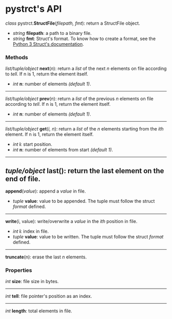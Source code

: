 # pystrct's API

*class*  pystrct.**StructFile**(*filepath, fmt*): return a StructFile object.

- *string* **filepath**: a path to a binary file.
- *string* **fmt**: Struct's format. To know how to create a format, see the
[Python 3 Struct's documentation](https://docs.python.org/3/library/struct.html#format-characters).

### Methods
*list/tuple/object* **next**(*n*): return a *list* of the next *n* elements on file according to *tell*.
If n is 1, return the element itself.

- *int* **n**: number of elements *(default 1)*.
---
*list/tuple/object* **prev**(*n*): return a *list* of the previous *n* elements on file according to *tell*.
If n is 1, return the element itself.

- *int* **n**: number of elements *(default 1)*.
---
*list/tuple/object* **get**(*i, n*): return a *list* of the *n* elements starting from the *ith* element.
If n is 1, return the element itself.

- *int* **i**: start position.
- *int* **n**: number of elements from start *(default 1)*.
---
*tuple/object* **last**(): return the last element on the end of file.
---
**append**(*value*): append a *value* in file.

- *tuple* **value**: value to be appended. The tuple must follow the struct *format* defined.
---
**write**(i, value): write/overwrite a *value* in the *ith* position in file.

- *int* **i**: index in file.
- *tuple* **value**: value to be written. The tuple must follow the struct *format* defined.
---
**truncate**(n): erase the last *n* elements.

### Properties
*int* **size**: file size in bytes.

---
*int* **tell**: file pointer's position as an index.

---
*int* **length**: total elements in file.
